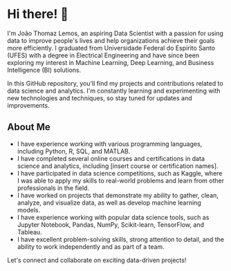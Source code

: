 # Hi there! 👋

I'm João Thomaz Lemos, an aspiring Data Scientist with a passion for using data to improve people's lives and help organizations achieve their goals more efficiently. I graduated from Universidade Federal do Espírito Santo (UFES) with a degree in Electrical Engineering and have since been exploring my interest in Machine Learning, Deep Learning, and Business Intelligence (BI) solutions.

In this GitHub repository, you'll find my projects and contributions related to data science and analytics. I'm constantly learning and experimenting with new technologies and techniques, so stay tuned for updates and improvements.

## About Me

- I have experience working with various programming languages, including Python, R, SQL, and MATLAB.
- I have completed several online courses and certifications in data science and analytics, including [insert course or certification names].
- I have participated in data science competitions, such as Kaggle, where I was able to apply my skills to real-world problems and learn from other professionals in the field.
- I have worked on projects that demonstrate my ability to gather, clean, analyze, and visualize data, as well as develop machine learning models.
- I have experience working with popular data science tools, such as Jupyter Notebook, Pandas, NumPy, Scikit-learn, TensorFlow, and Tableau.
- I have excellent problem-solving skills, strong attention to detail, and the ability to work independently and as part of a team.

Let's connect and collaborate on exciting data-driven projects!
